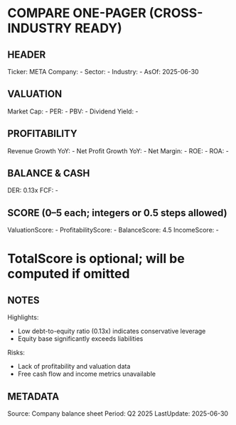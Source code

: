 # COMPARE ONE-PAGER (CROSS-INDUSTRY READY)

## HEADER
Ticker: META
Company: -
Sector: -
Industry: -
AsOf: 2025-06-30

## VALUATION
Market Cap: -
PER: -
PBV: -
Dividend Yield: -

## PROFITABILITY
Revenue Growth YoY: -
Net Profit Growth YoY: -
Net Margin: -
ROE: -
ROA: -

## BALANCE & CASH
DER: 0.13x
FCF: -

## SCORE (0–5 each; integers or 0.5 steps allowed)
ValuationScore: -
ProfitabilityScore: -
BalanceScore: 4.5
IncomeScore: -
# TotalScore is optional; will be computed if omitted

## NOTES
Highlights:
- Low debt-to-equity ratio (0.13x) indicates conservative leverage
- Equity base significantly exceeds liabilities

Risks:
- Lack of profitability and valuation data
- Free cash flow and income metrics unavailable

## METADATA
Source: Company balance sheet
Period: Q2 2025
LastUpdate: 2025-06-30